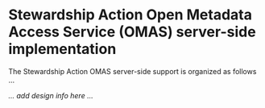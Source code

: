 <!-- SPDX-License-Identifier: Apache-2.0 -->

# Stewardship Action Open Metadata Access Service (OMAS) server-side implementation

The Stewardship Action OMAS server-side support is organized as follows ...

_... add design info here ..._